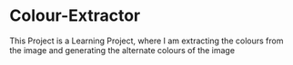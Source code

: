 # Colour-Extractor
This Project is a Learning Project, where I am extracting the colours from the image and generating the alternate colours of the image
